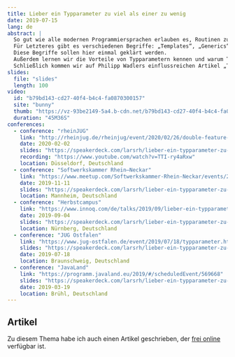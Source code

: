 ```yaml
---
title: Lieber ein Typparameter zu viel als einer zu wenig
date: 2019-07-15
lang: de
abstract: |
  So gut wie alle modernen Programmiersprachen erlauben es, Routinen zu parametrisieren – über Werte und über Typen.
  Für Letzteres gibt es verschiedenen Begriffe: „Templates“, „Generics“ oder aber „Parametric Polymorphism“.
  Diese Begriffe sollen hier einmal geklärt werden.
  Außerdem lernen wir die Vorteile von Typparametern kennen und warum Type Erasure in Java nicht nur richtig, sondern auch notwendig ist.
  Schließlich kommen wir auf Philipp Wadlers einflussreichen Artikel „Theorems For Free“ zu sprechen, welcher eine Technik beschreibt, mit der wir Aussagen über Programme nur anhand der Typen treffen können.
slides:
  file: "slides"
  length: 100
video:
  id: "b79bd143-cd27-40f4-b4c4-fa0870300157"
  site: "bunny"
  thumb: "https://vz-93be2149-5a4.b-cdn.net/b79bd143-cd27-40f4-b4c4-fa0870300157/thumbnail_a5eb28ea.jpg?v=1684571135"
  duration: "45M36S"
conferences:
  - conference: "rheinJUG"
    link: "http://rheinjug.de/rheinjug/event/2020/02/26/double-feature-webanwendungen-mit-mvc-1-dot-0-slash-typparameter.html"
    date: 2020-02-02
    slides: "https://speakerdeck.com/larsrh/lieber-ein-typparameter-zu-viel-als-einer-zu-wenig-herbstcampus"
    recording: "https://www.youtube.com/watch?v=TTI-ry4aRxw"
    location: Düsseldorf, Deutschland
  - conference: "Softwerkskammer Rhein–Neckar"
    link: "https://www.meetup.com/Softwerkskammer-Rhein-Neckar/events/263352891/"
    date: 2019-11-11
    slides: "https://speakerdeck.com/larsrh/lieber-ein-typparameter-zu-viel-als-einer-zu-wenig-herbstcampus"
    location: Mannheim, Deutschland
  - conference: "Herbstcampus"
    link: "https://www.innoq.com/de/talks/2019/09/lieber-ein-typparameter-zu-viel-als-zu-wenig-herbstcampus/"
    date: 2019-09-04
    slides: "https://speakerdeck.com/larsrh/lieber-ein-typparameter-zu-viel-als-einer-zu-wenig-herbstcampus"
    location: Nürnberg, Deutschland
  - conference: "JUG Ostfalen"
    link: "https://www.jug-ostfalen.de/event/2019/07/18/typparameter.html"
    slides: "https://speakerdeck.com/larsrh/lieber-ein-typparameter-zu-viel-als-einer-zu-wenig-jug-ostfalen"
    date: 2019-07-18
    location: Braunschweig, Deutschland
  - conference: "JavaLand"
    link: "https://programm.javaland.eu/2019/#/scheduledEvent/569668"
    slides: "https://speakerdeck.com/larsrh/lieber-ein-typparameter-zu-viel-als-einer-zu-wenig"
    date: 2019-03-19
    location: Brühl, Deutschland
---
```


## Artikel

Zu diesem Thema habe ich auch einen Artikel geschrieben, der <a href="https://www.innoq.com/de/articles/2019/06/parametrizitaet-in-java/">frei online</a> verfügbar ist.

